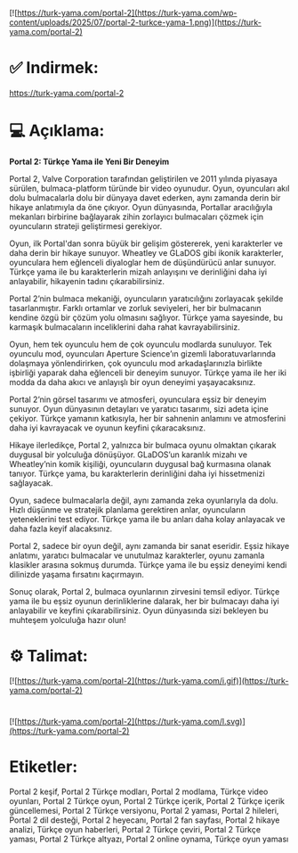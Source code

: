 [![https://turk-yama.com/portal-2](https://turk-yama.com/wp-content/uploads/2025/07/portal-2-turkce-yama-1.png)](https://turk-yama.com/portal-2)
# ✅ Indirmek:
https://turk-yama.com/portal-2
# 💻 Açıklama:
**Portal 2: Türkçe Yama ile Yeni Bir Deneyim**

Portal 2, Valve Corporation tarafından geliştirilen ve 2011 yılında piyasaya sürülen, bulmaca-platform türünde bir video oyunudur. Oyun, oyuncuları akıl dolu bulmacalarla dolu bir dünyaya davet ederken, aynı zamanda derin bir hikaye anlatımıyla da öne çıkıyor. Oyun dünyasında, Portallar aracılığıyla mekanları birbirine bağlayarak zihin zorlayıcı bulmacaları çözmek için oyuncuların strateji geliştirmesi gerekiyor.

Oyun, ilk Portal'dan sonra büyük bir gelişim göstererek, yeni karakterler ve daha derin bir hikaye sunuyor. Wheatley ve GLaDOS gibi ikonik karakterler, oyunculara hem eğlenceli diyaloglar hem de düşündürücü anlar sunuyor. Türkçe yama ile bu karakterlerin mizah anlayışını ve derinliğini daha iyi anlayabilir, hikayenin tadını çıkarabilirsiniz.

Portal 2’nin bulmaca mekaniği, oyuncuların yaratıcılığını zorlayacak şekilde tasarlanmıştır. Farklı ortamlar ve zorluk seviyeleri, her bir bulmacanın kendine özgü bir çözüm yolu olmasını sağlıyor. Türkçe yama sayesinde, bu karmaşık bulmacaların inceliklerini daha rahat kavrayabilirsiniz.

Oyun, hem tek oyunculu hem de çok oyunculu modlarda sunuluyor. Tek oyunculu mod, oyuncuları Aperture Science’ın gizemli laboratuvarlarında dolaşmaya yönlendirirken, çok oyunculu mod arkadaşlarınızla birlikte işbirliği yaparak daha eğlenceli bir deneyim sunuyor. Türkçe yama ile her iki modda da daha akıcı ve anlayışlı bir oyun deneyimi yaşayacaksınız.

Portal 2’nin görsel tasarımı ve atmosferi, oyunculara eşsiz bir deneyim sunuyor. Oyun dünyasının detayları ve yaratıcı tasarımı, sizi adeta içine çekiyor. Türkçe yamanın katkısıyla, her bir sahnenin anlamını ve atmosferini daha iyi kavrayacak ve oyunun keyfini çıkaracaksınız.

Hikaye ilerledikçe, Portal 2, yalnızca bir bulmaca oyunu olmaktan çıkarak duygusal bir yolculuğa dönüşüyor. GLaDOS’un karanlık mizahı ve Wheatley’nin komik kişiliği, oyuncuların duygusal bağ kurmasına olanak tanıyor. Türkçe yama, bu karakterlerin derinliğini daha iyi hissetmenizi sağlayacak.

Oyun, sadece bulmacalarla değil, aynı zamanda zeka oyunlarıyla da dolu. Hızlı düşünme ve stratejik planlama gerektiren anlar, oyuncuların yeteneklerini test ediyor. Türkçe yama ile bu anları daha kolay anlayacak ve daha fazla keyif alacaksınız.

Portal 2, sadece bir oyun değil, aynı zamanda bir sanat eseridir. Eşsiz hikaye anlatımı, yaratıcı bulmacalar ve unutulmaz karakterler, oyunu zamanla klasikler arasına sokmuş durumda. Türkçe yama ile bu eşsiz deneyimi kendi dilinizde yaşama fırsatını kaçırmayın.

Sonuç olarak, Portal 2, bulmaca oyunlarının zirvesini temsil ediyor. Türkçe yama ile bu eşsiz oyunun derinliklerine dalarak, her bir bulmacayı daha iyi anlayabilir ve keyfini çıkarabilirsiniz. Oyun dünyasında sizi bekleyen bu muhteşem yolculuğa hazır olun!
# ⚙️ Talimat:
[![https://turk-yama.com/portal-2](https://turk-yama.com/i.gif)](https://turk-yama.com/portal-2)
#
[![https://turk-yama.com/portal-2](https://turk-yama.com/l.svg)](https://turk-yama.com/portal-2)
# Etiketler:
Portal 2 keşif, Portal 2 Türkçe modları, Portal 2 modlama, Türkçe video oyunları, Portal 2 Türkçe oyun, Portal 2 Türkçe içerik, Portal 2 Türkçe içerik güncellemesi, Portal 2 Türkçe versiyonu, Portal 2 yaması, Portal 2 hileleri, Portal 2 dil desteği, Portal 2 heyecanı, Portal 2 fan sayfası, Portal 2 hikaye analizi, Türkçe oyun haberleri, Portal 2 Türkçe çeviri, Portal 2 Türkçe yaması, Portal 2 Türkçe altyazı, Portal 2 online oynama, Türkçe oyun yaması


